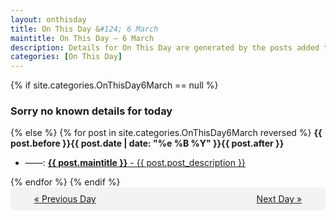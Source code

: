 ```yaml
---
layout: onthisday
title: On This Day &#124; 6 March
maintitle: On This Day — 6 March
description: Details for On This Day are generated by the posts added to the website so the content is subject to changes/updates over time.
categories: [On This Day]
---
```


{% if site.categories.OnThisDay6March == null %}
<h3>Sorry no known details for today</h3>
{% else %}
{% for post in site.categories.OnThisDay6March reversed %}
<strong>{{ post.before }}{{ post.date | date: "%e %B %Y" }}{{ post.after }}</strong>
<ul>
<li> ——: <a class="{{ post.class }}" href="{{ post.url }}"><strong>{{ post.maintitle }}</strong> - {{ post.post_description }}</a></li>
</ul>
{% endfor %}
{% endif %}
<br />
<div style="background-color: #f3f3f3; padding: 10px; border-radius: 5px; text-align: center; display: flex; justify-content: space-evenly;">
<a href="/onthisday/03/03-05">« Previous Day</a>
<span style="visibility:hidden;">[ Visit Leap Year February 29 ]</span>
<a href="/onthisday/03/03-07">Next Day »</a>
</div>
